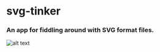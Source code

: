 # svg-tinker
### An app for fiddling around with SVG format files.
![alt text](http://i64.tinypic.com/30sxav8.png)


